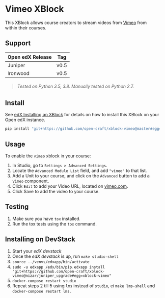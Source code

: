 Vimeo XBlock
============

This XBlock allows course creators to stream videos from [Vimeo](https://vimeo.com/) from within their courses.

Support
-------
| Open edX Release | Tag |
|:-----------------|:---:|
| Juniper | v0.5 |
| Ironwood | v0.5 |

> ###### Tested on Python 3.5, 3.8. Manually tested on Python 2.7.

Install
-------

See [edX Installing an XBlock](http://edx.readthedocs.io/projects/edx-installing-configuring-and-running/en/latest/configuration/install_xblock.html?highlight=install%20xblock)
for details on how to install this XBlock on your Open edX instance.

```python
pip install "git+https://github.com/open-craft/xblock-vimeo@master#egg=xblock-vimeo"
```

Usage
-----

To enable the `vimeo` xblock in your course:

1. In Studio, go to `Settings > Advanced Settings`.
2. Locate the `Advanced Module List` field, and add `"vimeo"` to that list.
3. Add a Unit to your course, and click on the `Advanced` button to add a `Vimeo` component.
4. Click `Edit` to add your Video URL, located on [vimeo.com](https://vimeo.com).
5. Click Save to add the video to your course.

Testing
-----

1. Make sure you have `tox` installed.
2. Run the tox tests using the `tox` command.

Installing on DevStack
-----

1. Start your *edX devstack*
2. Once the *edX devstack* is up, run `make studio-shell`
3. `source ../venvs/edxapp/bin/activate`
4. `sudo -u edxapp /edx/bin/pip.edxapp install "git+https://github.com/open-craft/xblock-vimeo@nizar/juniper_upgrade#egg=xblock-vimeo"`
5. `docker-compose restart studio`
6. Repeat steps 2 till 5 using `lms` instead of `studio`, ei `make lms-shell` and `docker-compose restart lms`.